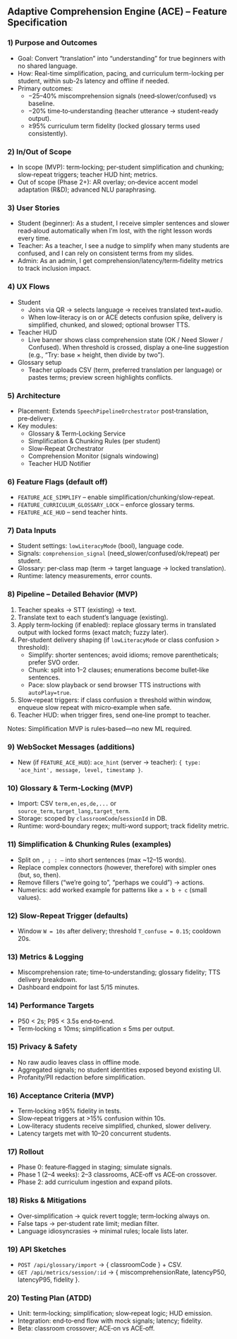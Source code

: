 ## Adaptive Comprehension Engine (ACE) – Feature Specification

### 1) Purpose and Outcomes
- Goal: Convert “translation” into “understanding” for true beginners with no shared language.
- How: Real-time simplification, pacing, and curriculum term-locking per student, within sub-2s latency and offline if needed.
- Primary outcomes:
  - −25–40% miscomprehension signals (need‑slower/confused) vs baseline.
  - −20% time‑to‑understanding (teacher utterance → student‑ready output).
  - ≥95% curriculum term fidelity (locked glossary terms used consistently).

### 2) In/Out of Scope
- In scope (MVP): term‑locking; per‑student simplification and chunking; slow‑repeat triggers; teacher HUD hint; metrics.
- Out of scope (Phase 2+): AR overlay; on‑device accent model adaptation (R&D); advanced NLU paraphrasing.

### 3) User Stories
- Student (beginner): As a student, I receive simpler sentences and slower read‑aloud automatically when I’m lost, with the right lesson words every time.
- Teacher: As a teacher, I see a nudge to simplify when many students are confused, and I can rely on consistent terms from my slides.
- Admin: As an admin, I get comprehension/latency/term‑fidelity metrics to track inclusion impact.

### 4) UX Flows
- Student
  - Joins via QR → selects language → receives translated text+audio.
  - When low‑literacy is on or ACE detects confusion spike, delivery is simplified, chunked, and slowed; optional browser TTS.
- Teacher HUD
  - Live banner shows class comprehension state (OK / Need Slower / Confused). When threshold is crossed, display a one‑line suggestion (e.g., “Try: base × height, then divide by two”).
- Glossary setup
  - Teacher uploads CSV (term, preferred translation per language) or pastes terms; preview screen highlights conflicts.

### 5) Architecture
- Placement: Extends `SpeechPipelineOrchestrator` post‑translation, pre‑delivery.
- Key modules:
  - Glossary & Term‑Locking Service
  - Simplification & Chunking Rules (per student)
  - Slow‑Repeat Orchestrator
  - Comprehension Monitor (signals windowing)
  - Teacher HUD Notifier

### 6) Feature Flags (default off)
- `FEATURE_ACE_SIMPLIFY` – enable simplification/chunking/slow‑repeat.
- `FEATURE_CURRICULUM_GLOSSARY_LOCK` – enforce glossary terms.
- `FEATURE_ACE_HUD` – send teacher hints.

### 7) Data Inputs
- Student settings: `lowLiteracyMode` (bool), language code.
- Signals: `comprehension_signal` (need_slower/confused/ok/repeat) per student.
- Glossary: per‑class map (term → target language → locked translation).
- Runtime: latency measurements, error counts.

### 8) Pipeline – Detailed Behavior (MVP)
1. Teacher speaks → STT (existing) → text.
2. Translate text to each student’s language (existing).
3. Apply term‑locking (if enabled): replace glossary terms in translated output with locked forms (exact match; fuzzy later).
4. Per‑student delivery shaping (if `lowLiteracyMode` or class confusion > threshold):
   - Simplify: shorter sentences; avoid idioms; remove parentheticals; prefer SVO order.
   - Chunk: split into 1–2 clauses; enumerations become bullet‑like sentences.
   - Pace: slow playback or send browser TTS instructions with `autoPlay=true`.
5. Slow‑repeat triggers: if class confusion ≥ threshold within window, enqueue slow repeat with micro‑example when safe.
6. Teacher HUD: when trigger fires, send one‑line prompt to teacher.

Notes: Simplification MVP is rules‑based—no new ML required.

### 9) WebSocket Messages (additions)
- New (if `FEATURE_ACE_HUD`): `ace_hint` (server → teacher): `{ type: 'ace_hint', message, level, timestamp }`.

### 10) Glossary & Term‑Locking (MVP)
- Import: CSV `term,en,es,de,...` or `source_term,target_lang,target_term`.
- Storage: scoped by `classroomCode`/`sessionId` in DB.
- Runtime: word‑boundary regex; multi‑word support; track fidelity metric.

### 11) Simplification & Chunking Rules (examples)
- Split on `, ; : —` into short sentences (max ~12–15 words).
- Replace complex connectors (however, therefore) with simpler ones (but, so, then).
- Remove fillers (“we’re going to”, “perhaps we could”) → actions.
- Numerics: add worked example for patterns like `a × b ÷ c` (small values).

### 12) Slow‑Repeat Trigger (defaults)
- Window `W = 10s` after delivery; threshold `T_confuse = 0.15`; cooldown 20s.

### 13) Metrics & Logging
- Miscomprehension rate; time‑to‑understanding; glossary fidelity; TTS delivery breakdown.
- Dashboard endpoint for last 5/15 minutes.

### 14) Performance Targets
- P50 < 2s; P95 < 3.5s end‑to‑end.
- Term‑locking ≤ 10ms; simplification ≤ 5ms per output.

### 15) Privacy & Safety
- No raw audio leaves class in offline mode.
- Aggregated signals; no student identities exposed beyond existing UI.
- Profanity/PII redaction before simplification.

### 16) Acceptance Criteria (MVP)
- Term‑locking ≥95% fidelity in tests.
- Slow‑repeat triggers at >15% confusion within 10s.
- Low‑literacy students receive simplified, chunked, slower delivery.
- Latency targets met with 10–20 concurrent students.

### 17) Rollout
- Phase 0: feature‑flagged in staging; simulate signals.
- Phase 1 (2–4 weeks): 2–3 classrooms, ACE‑off vs ACE‑on crossover.
- Phase 2: add curriculum ingestion and expand pilots.

### 18) Risks & Mitigations
- Over‑simplification → quick revert toggle; term‑locking always on.
- False taps → per‑student rate limit; median filter.
- Language idiosyncrasies → minimal rules; locale lists later.

### 19) API Sketches
- `POST /api/glossary/import` → { classroomCode } + CSV.
- `GET /api/metrics/session/:id` → { miscomprehensionRate, latencyP50, latencyP95, fidelity }.

### 20) Testing Plan (ATDD)
- Unit: term‑locking; simplification; slow‑repeat logic; HUD emission.
- Integration: end‑to‑end flow with mock signals; latency; fidelity.
- Beta: classroom crossover; ACE‑on vs ACE‑off.

